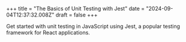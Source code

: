+++
title = "The Basics of Unit Testing with Jest"
date = "2024-09-04T12:37:32.008Z"
draft = false
+++

Get started with unit testing in JavaScript using Jest, a popular testing framework for React applications.
        